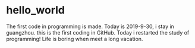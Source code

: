 # hello_world
The first code in programming is made.
Today is 2019-9-30, i stay in guangzhou. this is the first coding in GitHub.
Today i restarted the study of programming! Life is boring when meet a long vacation. 
